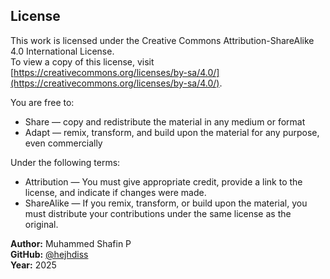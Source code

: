 ## License

This work is licensed under the Creative Commons Attribution-ShareAlike 4.0 International License.  
To view a copy of this license, visit [https://creativecommons.org/licenses/by-sa/4.0/](https://creativecommons.org/licenses/by-sa/4.0/).

You are free to:
- Share — copy and redistribute the material in any medium or format
- Adapt — remix, transform, and build upon the material for any purpose, even commercially

Under the following terms:
- Attribution — You must give appropriate credit, provide a link to the license, and indicate if changes were made.
- ShareAlike — If you remix, transform, or build upon the material, you must distribute your contributions under the same license as the original.

**Author:** Muhammed Shafin P  
**GitHub:** [@hejhdiss](https://github.com/hejhdiss)  
**Year:** 2025
